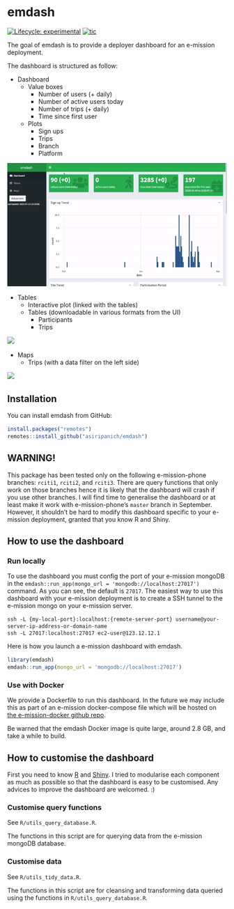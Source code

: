 
<!-- README.md is generated from README.Rmd. Please edit that file -->

# emdash

<!-- badges: start -->

[![Lifecycle:
experimental](https://img.shields.io/badge/lifecycle-experimental-orange.svg)](https://www.tidyverse.org/lifecycle/#experimental)
[![tic](https://github.com/asiripanich/emdash/workflows/tic/badge.svg?branch=master)](https://github.com/asiripanich/emdash/actions)
<!-- badges: end -->

The goal of emdash is to provide a deployer dashboard for an e-mission
deployment.

The dashboard is structured as follow:

  - Dashboard
      - Value boxes
          - Number of users (+ daily)
          - Number of active users today
          - Number of trips (+ daily)
          - Time since first user
      - Plots
          - Sign ups
          - Trips
          - Branch
          - Platform

<img src="man/figures/emdash_dashboard.gif" ></img>

  - Tables
      - Interactive plot (linked with the tables)
      - Tables (downloadable in various formats from the UI)
          - Participants
          - Trips

<img src="man/figures/emdash_tables.gif" ></img>

  - Maps
      - Trips (with a data filter on the left side)

<img src="man/figures/emdash_map.gif" ></img>

## Installation

You can install emdash from GitHub:

``` r
install.packages("remotes")
remotes::install_github("asiripanich/emdash")
```

## WARNING\!

This package has been tested only on the following e-mission-phone
branches: `rciti1`, `rciti2`, and `rciti3`. There are query functions
that only work on those branches hence it is likely that the dashboard
will crash if you use other branches. I will find time to generalise the
dashboard or at least make it work with e-mission-phone’s `master`
branch in September. However, it shouldn’t be hard to modify this
dashboard specific to your e-mission deployment, granted that you know R
and Shiny.

## How to use the dashboard

### Run locally

To use the dashboard you must config the port of your e-mission mongoDB
in the `emdash::run_app(mongo_url = 'mongodb://localhost:27017')`
command. As you can see, the default is `27017`. The easiest way to use
this dashboard with your e-mission deployment is to create a SSH tunnel
to the e-mission mongo on your e-mission server.

``` ssh
ssh -L {my-local-port}:localhost:{remote-server-port} username@your-server-ip-address-or-domain-name
ssh -L 27017:localhost:27017 ec2-user@123.12.12.1
```

Here is how you launch a e-mission dashboard with emdash.

``` r
library(emdash)
emdash::run_app(mongo_url = 'mongodb://localhost:27017')
```

### Use with Docker

We provide a Dockerfile to run this dashboard. In the future we may
include this as part of an e-mission docker-compose file which will be
hosted on [the e-mission-docker github
repo](https://github.com/e-mission/e-mission-docker).

Be warned that the emdash Docker image is quite large, around 2.8 GB,
and take a while to build.

## How to customise the dashboard

First you need to know [R](https://www.r-project.org/) and
[Shiny](https://shiny.rstudio.com/). I tried to modularise each
component as much as possible so that the dashboard is easy to be
customised. Any advices to improve the dashboard are welcomed. :)

### Customise query functions

See `R/utils_query_database.R`.

The functions in this script are for querying data from the e-mission
mongoDB database.

### Customise data

See `R/utils_tidy_data.R`.

The functions in this script are for cleansing and transforming data
queried using the functions in `R/utils_query_database.R`.
